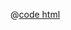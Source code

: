 <DemoWrap>
  <template #header>

### 可配置列

  </template>
  <template #tip>

ProTable 提供 `useConfigurableColumns` ，可以传入一个 `columns` 和 `config` 来返回一个 ProTable 的 `columnsRef` 和 `configurableColumnsRef` 。我们再去通过响应式更新 `configurableColumnsRef` 来控制列的隐藏/显示以及列的顺序

该 hook 提供了缓存功能，如不需要缓存功能，`config` 中可不传 `storage`，同样提供了 `reset` 来重置我们的修改。

  </template>
  <template #demo>
    <UseConfigurableColumnsDemo />
  </template>

@[code html](./UseConfigurableColumnsDemo.vue) </DemoWrap>

